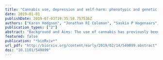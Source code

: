 ```yaml
---
title: "Cannabis use, depression and self-harm: phenotypic and genetic relationships"
date: 2019-01-01
publishDate: 2019-07-03T19:35:58.757536Z
authors: ["Karen Hodgson", "Jonathan RI Coleman", "Saskia P Hagenaars", "Kirstin Lee Purves", "Shing Wan Choi", "Paul F O'Reilly", "Gerome F Breen", "Cathryn M Lewis"]
publication_types: ["2"]
abstract: "Background and Aims: The use of cannabis has previously been linked to both depression and self-harm, however the role of genetics in this relationship are unclear. We aimed to examine the phenotypic and genetic relationships between these traits. Design: Genetic and cross-sectional phenotypic data collected through UK Biobank, together with consortia genome-wide association study summary statistics. These data were used to assess the phenotypic and genetic relationship between cannabis use, depression and self harm. Setting: UK, with additional international consortia data Participants N=126,291 British adults aged between 40 and 70 years, recruited into UK Biobank. Measurements: Genome-wide genetic data, phenotypic data on lifetime history of cannabis use, depression and self-harm. Findings: In UK Biobank, cannabis use is associated with increased likelihood of depression (OR=1.64, 95% CI=1.59-1.70, p=1.19x10-213) and self-harm (OR=2.85, 95% CI=2.69-3.01, p=3.46x10-304). The strength of this phenotypic association is stronger when more severe trait definitions of cannabis use and depression are considered. Additionally, significant genetic correlations are seen between cannabis use and depression using consortia summary statistics (rg=0.289, SE=0.036, p=1.45x10-15). Polygenic risk scores for cannabis use and depression both explain a small but significant proportion of variance in cannabis use, depression and self harm within a UK Biobank target sample. However, two-sample Mendelian randomisation analyses were not significant. Conclusions: Cannabis use is both phenotypically and genetically associated with depression and self harm. Future work dissecting the causal mechanism linking these traits may have implications for cannabis users."
featured: false
publication: "*bioRxiv*"
url_pdf: "http://biorxiv.org/content/early/2019/02/14/549899.abstract"
doi: "10.1101/549899"
---
```


